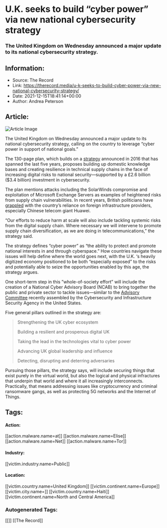# U.K. seeks to build “cyber power” via new national cybersecurity strategy
### The United Kingdom on Wednesday announced a major update to its national cybersecurity strategy.

## Information:
+ Source: The Record
+ Link: https://therecord.media/u-k-seeks-to-build-cyber-power-via-new-national-cybersecurity-strategy/
+ Date: 2021-12-15T18:41:14+00:00
+ Author: Andrea Peterson


## Article:
![Article Image](https://therecord.media/wp-content/uploads/2021/10/5G-telco-mobile-tower.jpg)

The United Kingdom on Wednesday announced a major update to its national cybersecurity strategy, calling on the country to leverage “cyber power in support of national goals.”


The 130-page plan, which builds on a [strategy](https://assets.publishing.service.gov.uk/government/uploads/system/uploads/attachment_data/file/567242/national_cyber_security_strategy_2016.pdf) announced in 2016 that has spanned the last five years, proposes building up domestic knowledge bases and creating resilience in technical supply chains in the face of increasing digital risks to national security—supported by a £2.6 billion ($3.4 billion) investment in cybersecurity.


The plan mentions attacks including the SolarWinds compromise and exploitation of Microsoft Exchange Servers as examples of heightened risks from supply chain vulnerabilities. In recent years, British politicians have [grappled](https://www.politico.com/news/2020/07/14/boris-johnson-huawei-5g-360688) with the country’s reliance on foreign infrastructure providers, especially Chinese telecom giant Huawei.


“Our efforts to reduce harm at scale will also include tackling systemic risks from the digital supply chain. Where necessary we will intervene to promote supply chain diversification, as we are doing in telecommunications,” the strategy said.


The strategy defines “cyber power” as “the ability to protect and promote national interests in and through cyberspace.” How countries navigate these issues will help define where the world goes next, with the U.K. ‘s heavily digitized economy positioned to be both “especially exposed” to the risks and potentially able to seize the opportunities enabled by this age, the strategy argues. 


One short-term step in this ”whole-of-society effort” will include the creation of a National Cyber Advisory Board (NCAB) to bring together the public and private sector to tackle issues—similar to the [Advisory Committee](https://therecord.media/cisa-director-tells-new-advisory-committee-she-wants-more-than-just-talk/) recently assembled by the Cybersecurity and Infrastructure Security Agency in the United States. 


Five general pillars outlined in the strategy are: 



> Strengthening the UK cyber ecosystem
> 
> Building a resilient and prosperous digital UK
> 
> Taking the lead in the technologies vital to cyber power
> 
> Advancing UK global leadership and influence
> 
> Detecting, disrupting and deterring adversaries
> 
> 


Pursuing those pillars, the strategy says, will include securing things that exist purely in the virtual world, but also the logical and physical infractures that underpin that world and where it all increasingly interconnects. Practically, that means addressing issues like cryptocurrency and criminal ransomware gangs, as well as protecting 5G networks and the Internet of Things. 





## Tags:

#### Action:
[[action.malware.name=at]] [[action.malware.name=Elise]] [[action.malware.name=Net]] [[action.malware.name=Tor]]

#### Industry:
[[victim.industry.name=Public]]

#### Location:
[[victim.country.name=United Kingdom]] [[victim.continent.name=Europe]] [[victim.city.name=]] [[victim.country.name=Haiti]] [[victim.continent.name=North and Central America]]

### Autogenerated Tags:
[[]] [[The Record]]


